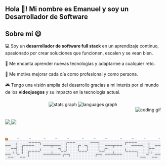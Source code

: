 <h2 align="left">Hola 👋! Mi nombre es Emanuel y soy un Desarrollador de Software</h2>

<h2>Sobre mí 😃</h2>
<p align="left">
💻 Soy un <strong>desarrollador de software full stack</strong> en un aprendizaje continuo, apasionado por crear soluciones que funcionen, escalen y se vean bien.  
<br><br>
🚀 Me encanta aprender nuevas tecnologías y adaptarme a cualquier reto.
<br><br>
🎯 Me motiva mejorar cada día como profesional y como persona.
<br><br>
🎮 Tengo una visión amplia del desarrollo gracias a mi interés por el mundo de los <strong>videojuegos</strong> y su impacto en la tecnología actual.  
</p>

###

<div align="center">
  <img src="https://github-readme-stats.vercel.app/api?username=EmanuelOH&show_icons=true&count_private=true&theme=dracula&hide_border=false&include_all_commits=true" height="150" alt="stats graph" />
  <img src="https://github-readme-stats.vercel.app/api/top-langs?username=EmanuelOH&layout=compact&langs_count=10&theme=dracula&hide_border=false" height="150" alt="languages graph" />
</div>

<div align="right">
  <img src="https://media.giphy.com/media/qgQUggAC3Pfv687qPC/giphy.gif" height="200" alt="coding gif" />
</div>

###

<div align="left">
  <a href="mailto:osorioemanuel0520@gmail.com">
    <img src="https://img.shields.io/static/v1?message=Gmail&logo=gmail&label=&color=D14836&logoColor=white&style=for-the-badge" height="35" />
  </a>
  <a href="https://www.linkedin.com/in/emanuel-osorio-9063a7297" target="_blank">
    <img src="https://img.shields.io/static/v1?message=LinkedIn&logo=linkedin&label=&color=0077B5&logoColor=white&style=for-the-badge" height="35" />
  </a>
</div>

###

<br clear="both" />

<picture>
  <source media="(prefers-color-scheme: dark)" srcset="https://raw.githubusercontent.com/EmanuelOH/EmanuelOH/output/pacman-contribution-graph-dark.svg">
  <source media="(prefers-color-scheme: light)" srcset="https://raw.githubusercontent.com/EmanuelOH/EmanuelOH/output/pacman-contribution-graph.svg">
  <img alt="pacman contribution graph" src="https://raw.githubusercontent.com/EmanuelOH/EmanuelOH/output/pacman-contribution-graph.svg">
</picture>

